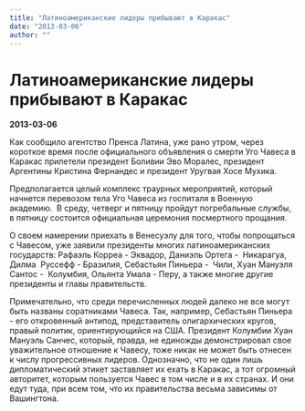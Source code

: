 ```yaml
---
title: "Латиноамериканские лидеры прибывают в Каракас"
date: "2013-03-06"
author: ""
---
```


# Латиноамериканские лидеры прибывают в Каракас

**2013-03-06** 

Как сообщило агентство Пренса Латина, уже рано утром, через короткое время после официального объявления о смерти Уго Чавеса в Каракас прилетели президент Боливии Эво Моралес, президент Аргентины Кристина Фернандес и президент Уругвая Хосе Мухика.

Предполагается целый комплекс траурных мероприятий, который начнется перевозом  тела Уго Чавеса из госпиталя в Военную академию.  В среду, четверг и пятницу пройдут погребальные службы, в пятницу состоится официальная церемония посмертного прощания.

О своем намерении приехать в Венесуэлу для того, чтобы попрощаться с Чавесом, уже заявили президенты многих латиноамериканских государств: Рафаэль Корреа - Эквадор, Даниэль Ортега -  Никарагуа, Дилма  Руссефф - Бразилия, Себастьян Пиньера -  Чили, Хуан Мануэля Сантос -  Колумбия, Ольянта Умала - Перу, а также многие другие президенты и главы правительств.

Примечательно, что среди перечисленных людей далеко не все могут быть названы соратниками Чавеса. Так, например, Себастьян Пиньера - его откровенный антипод, представитель олигархических кругов, правый политик, ориентирующийся на США. Президент Колумбии Хуан Мануэль Санчес, который, правда, не единожды демонстрировал свое уважительное отношение к Чавесу, тоже никак не может быть отнесен к числу прогрессивных лидеров. Однозначно, что не один лишь дипломатический этикет заставляет их ехать в Каракас, а тот огромный авторитет, которым пользуется Чавес в том числе и в их странах. И они едут туда, при всем том, что их правительства весьма зависимы от Вашингтона.